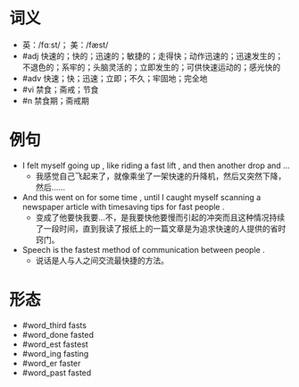 # 词义
- 英：/fɑːst/； 美：/fæst/
- #adj 快速的；快的；迅速的；敏捷的；走得快；动作迅速的；迅速发生的；不退色的；系牢的；头脑灵活的；立即发生的；可供快速运动的；感光快的
- #adv 快速；快；迅速；立即；不久；牢固地；完全地
- #vi 禁食；斋戒；节食
- #n 禁食期；斋戒期
# 例句
- I felt myself going up , like riding a fast lift , and then another drop and …
	- 我感觉自己飞起来了，就像乘坐了一架快速的升降机，然后又突然下降，然后……
- And this went on for some time , until I caught myself scanning a newspaper article with timesaving tips for fast people .
	- 变成了他要快我要…不，是我要快他要慢而引起的冲突而且这种情况持续了一段时间，直到我读了报纸上的一篇文章是为追求快速的人提供的省时窍门。
- Speech is the fastest method of communication between people .
	- 说话是人与人之间交流最快捷的方法。
# 形态
- #word_third fasts
- #word_done fasted
- #word_est fastest
- #word_ing fasting
- #word_er faster
- #word_past fasted
